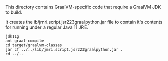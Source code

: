 This directory contains GraalVM-specific code that require a GraalVM JDK to build.

It creates the ib/jmri.script.jsr223graalpython.jar file to contain it's contents for running under a regular Java 11 JRE.

```
jdk11g
ant graal-compile
cd target/graalvm-classes
jar cf ../../lib/jmri.script.jsr223graalpython.jar .
cd ../..
```
